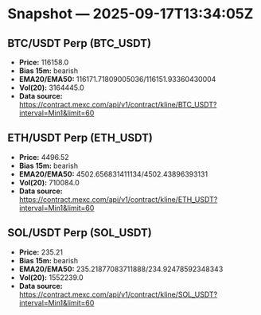 # Snapshot — 2025-09-17T13:34:05Z

## BTC/USDT Perp (BTC_USDT)
- **Price:** 116158.0
- **Bias 15m:** bearish
- **EMA20/EMA50:** 116171.71809005036/116151.93360430004
- **Vol(20):** 3164445.0
- **Data source:** https://contract.mexc.com/api/v1/contract/kline/BTC_USDT?interval=Min1&limit=60

## ETH/USDT Perp (ETH_USDT)
- **Price:** 4496.52
- **Bias 15m:** bearish
- **EMA20/EMA50:** 4502.656831411134/4502.43896393131
- **Vol(20):** 710084.0
- **Data source:** https://contract.mexc.com/api/v1/contract/kline/ETH_USDT?interval=Min1&limit=60

## SOL/USDT Perp (SOL_USDT)
- **Price:** 235.21
- **Bias 15m:** bearish
- **EMA20/EMA50:** 235.21877083711888/234.92478592348343
- **Vol(20):** 1552239.0
- **Data source:** https://contract.mexc.com/api/v1/contract/kline/SOL_USDT?interval=Min1&limit=60
